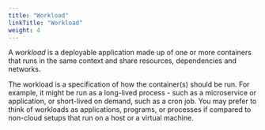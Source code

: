 ```yaml
---
title: "Workload"
linkTitle: "Workload"
weight: 4
---
```


A _workload_ is a deployable application made up of one or more containers that runs in the same context and share resources, dependencies and networks.

The workload is a specification of how the container(s) should be run. For example, it might be run as a long-lived process - such as a microservice or application, or short-lived on demand, such as a cron job. You may prefer to think of workloads as applications, programs, or processes if compared to non-cloud setups that run on a host or a virtual machine.
